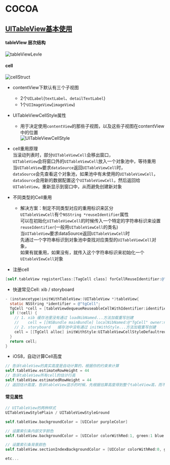 # COCOA

## [UITableView基本使用](http://www.jianshu.com/p/284fd7d8c9e9)
#### tableVIew 层次结构
![tableViewLevle](http://upload-images.jianshu.io/upload_images/831339-f16a76237b05408d.png?imageMogr2/auto-orient/strip%7CimageView2/2/w/1240)

#### cell
![cellStruct](http://upload-images.jianshu.io/upload_images/831339-5d0e0b5e642525aa.png?imageMogr2/auto-orient/strip%7CimageView2/2/w/1240)

- contentView下默认有三个子视图  
  - 2个`UILabel`(`textLabel`、`detailTextLabel`)  
  - 1个`UIImageView`(`imageView`)  

- UITableViewCellStyle属性  
  - 用于决定使用`contentView`的那些子视图，以及这些子视图在contentView中的位置  
  ![UITableViewCellStyle](http://upload-images.jianshu.io/upload_images/831339-0493410b9c85bc3d.png?imageMogr2/auto-orient/strip%7CimageView2/2/w/1240)

- cell重用原理  
  当滚动列表时，部分`UITableViewCell`会移出窗口，  
  `UITableView`会将窗口外的`UITableViewCell`放入一个对象池中，等待重用   
  当`UITableView`要求`dataSource`返回`UITableViewCell`时，  
  `dataSource`会先查看这个对象池，如果池中有未使用的`UITableViewCell`，  
  `dataSource`会用新的数据配置这个`UITableViewCell`，然后返回给`UITableView`，重新显示到窗口中，从而避免创建新对象  

- 不同类型的Cell重用  
  - 解决方案：制定不同类型对应的重用标识来区分  
    `UITableViewCell`有个`NSString *reuseIdentifier`属性  
    可以在初始化`UITableViewCell`的时候传入一个特定的字符串标识来设置`reuseIdentifier`(一般用`UITableViewCell`的类名)  
    当`UITableView`要求dataSource返回`UITableViewCell`时  
    先通过一个字符串标识到对象池中查找对应类型的`UITableViewCell`对象，  
    如果有就重用，如果没有，就传入这个字符串标识来初始化一个`UItableVIewCell`对象  

- 注册cell
```objective-c
[self.tableView registerClass:[TagCell class] forCellReuseIdentifier:@"tgID"]
```

- 快速常见Cell: xib / storyboard
```objective-c
- (instancetype)initWithTableView:(UITableView *)tableView{
  static NSString *identifier = @"tgCell";
  TgCell *cell = [tableViewdequeueReuseableCellWithIdentifier:identifier];
  if (!cell) {
    // 1. xib 缓存池里没有通过 loadNibNamed...方法加载重写创建
    //    cell = [[NSBundle mainBundle] localNibNamed:@"TgCell" owner:nil options:nil] lastObject];
    // 2. storyboard   缓存池中没有通过 initWithStyle...方法加载重写创建  
    cell = [[TgCell alloc] initWithStyle:UITableViewCellStyleDefaultreuseIdentifier:identifier];
  }
  return cell;
}
```

  - iOS8，自动计算Cell高度  
  ```objective-c
  // 告诉tableView的真实高度是自动计算的，根据你的约束来计算
  self.tableView.estimateRowHeight = 44
  // 告诉tableView所有cell的估计行高
  self.tableView.estimatedRowHeight = 44
  // 返回估计高度，告诉tableView显示的时候，先根据估算高度得到整个tableView高，而不必知道每个cell的高度，从而达到高度方法的懒加载调用
  ```

#### 常见属性  
```objective-c
// UITableView的两种样式
UITableViewStylePlain / UITableViewStyleGround

self.tableView.backgroundColor = [UIColor purpleColor]

// 设置索引条内部文字颜色
self.tableView.backgroundColor = [UIColor colorWithRed:1, green:1 blue:1 alpha:1];

// 设置索引条背景颜色
self.tableView.sectionIndexBackgroundColor = [UIColor colorWithRed:0, green:0 blue:0 alpha:1];

etc...
```

